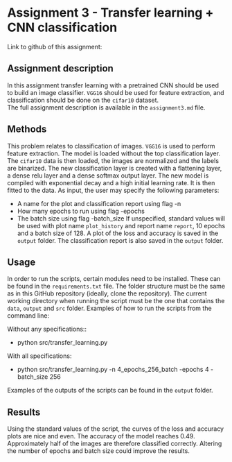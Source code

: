 # Assignment 3 - Transfer learning + CNN classification
 
 Link to github of this assignment: 

## Assignment description
In this assignment transfer learning with a pretrained CNN should be used to build an image classifier. ```VGG16``` should be used for feature extraction, and classification should be done on the ```cifar10``` dataset.  
The full assignment description is available in the ```assignment3.md``` file. 

## Methods
This problem relates to classification of images. ```VGG16``` is used to perform feature extraction. The model is loaded without the top classification layer. The ```cifar10``` data is then loaded, the images are normalized and the labels are binarized. The new classification layer is created with a flattening layer, a dense relu layer and a dense softmax output layer. The new model is compiled with exponential decay and a high initial learning rate. It is then fitted to the data. 
As input, the user may specify the following parameters:
  - A name for the plot and classification report using flag -n 
  - How many epochs to run using flag -epochs
  - The batch size using flag -batch_size
If unspecified, standard values will be used with plot name ```plot_history``` and report name ```report```, 10 epochs and a batch size of 128. A plot of the loss and accuracy is saved in the ```output``` folder. The classification report is also saved in the ```output``` folder.


## Usage
In order to run the scripts, certain modules need to be installed. These can be found in the ```requirements.txt``` file. The folder structure must be the same as in this GitHub repository (ideally, clone the repository). The current working directory when running the script must be the one that contains the ```data```, ```output``` and ```src``` folder. Examples of how to run the scripts from the command line: 

Without any specifications::
- python src/transfer_learning.py
    
With all specifications:
- python src/transfer_learning.py -n 4_epochs_256_batch -epochs 4 -batch_size 256
  
Examples of the outputs of the scripts can be found in the ```output``` folder. 

## Results
Using the standard values of the script, the curves of the loss and accuracy plots are nice and even. The accuracy of the model reaches 0.49. Approximately half of the images are therefore classified correctly. Altering the number of epochs and batch size could improve the results. 
